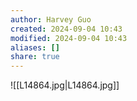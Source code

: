 ```yaml
---
author: Harvey Guo
created: 2024-09-04 10:43
modified: 2024-09-04 10:43
aliases: []
share: true
---
```

![[L14864.jpg|L14864.jpg]]
